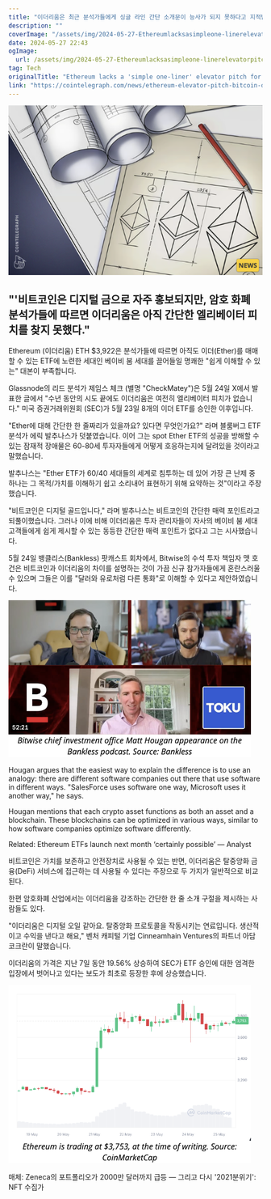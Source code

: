 ```yaml
---
title: "이더리움은 최근 분석가들에게 싱글 라인 간단 소개문이 능사가 되지 못하다고 지적받고 있습니다"
description: ""
coverImage: "/assets/img/2024-05-27-Ethereumlacksasimpleone-linerelevatorpitchforboomersAnalysts_thumbnail.png"
date: 2024-05-27 22:43
ogImage: 
  url: /assets/img/2024-05-27-Ethereumlacksasimpleone-linerelevatorpitchforboomersAnalysts_thumbnail.png
tag: Tech
originalTitle: "Ethereum lacks a 'simple one-liner' elevator pitch for boomers — Analysts"
link: "https://cointelegraph.com/news/ethereum-elevator-pitch-bitcoin-digital-gold-analysts"
---
```



![이미지](/assets/img/2024-05-27-Ethereumlacksasimpleone-linerelevatorpitchforboomersAnalysts_thumbnail.png)

## "'비트코인은 디지털 금으로 자주 홍보되지만, 암호 화폐 분석가들에 따르면 이더리움은 아직 간단한 엘리베이터 피치를 찾지 못했다."

Ethereum (이더리움) ETH $3,922은 분석가들에 따르면 아직도 이더(Ether)를 매매할 수 있는 ETF에 노련한 세대인 베이비 붐 세대를 끌어들일 명쾌한 "쉽게 이해할 수 있는" 대본이 부족합니다.

Glassnode의 리드 분석가 제임스 체크 (별명 "CheckMatey")은 5월 24일 X에서 발표한 글에서 "수년 동안의 시도 끝에도 이더리움은 여전히 엘리베이터 피치가 없습니다." 미국 증권거래위원회 (SEC)가 5월 23일 8개의 이더 ETF를 승인한 이후입니다.

<div class="content-ad"></div>

"Ether에 대해 간단한 한 줄짜리가 있을까요? 있다면 무엇인가요?" 라며 블룸버그 ETF 분석가 에릭 발추나스가 덧붙였습니다. 이어 그는 spot Ether ETF의 성공을 방해할 수 있는 잠재적 장애물은 60-80세 투자자들에게 어떻게 호응하는지에 달려있을 것이라고 말했습니다.

발추나스는 "Ether ETF가 60/40 세대들의 세계로 침투하는 데 있어 가장 큰 난제 중 하나는 그 목적/가치를 이해하기 쉽고 소리내어 표현하기 위해 요약하는 것"이라고 주장했습니다.

"비트코인은 디지털 골드입니다," 라며 발추나스는 비트코인의 간단한 매력 포인트라고 되풀이했습니다. 그러나 이에 비해 이더리움은 투자 관리자들이 자사의 베이비 붐 세대 고객들에게 쉽게 제시할 수 있는 동등한 간단한 매력 포인트가 없다고 그는 시사했습니다.

5월 24일 뱅클리스(Bankless) 팟캐스트 회차에서, Bitwise의 수석 투자 책임자 맷 호건은 비트코인과 이더리움의 차이를 설명하는 것이 가끔 신규 참가자들에게 혼란스러울 수 있으며 그들은 이를 "달러와 유로처럼 다른 통화"로 이해할 수 있다고 제안하였습니다.

<div class="content-ad"></div>

![Ethereum lacks a simple one-liner elevator pitch for boomers](/assets/img/2024-05-27-Ethereumlacksasimpleone-linerelevatorpitchforboomersAnalysts_0.png)

Hougan argues that the easiest way to explain the difference is to use an analogy: there are different software companies out there that use software in different ways. "SalesForce uses software one way, Microsoft uses it another way," he says.

Hougan mentions that each crypto asset functions as both an asset and a blockchain. These blockchains can be optimized in various ways, similar to how software companies optimize software differently.

Related: Ethereum ETFs launch next month ‘certainly possible’ — Analyst

<div class="content-ad"></div>

비트코인은 가치를 보존하고 안전장치로 사용될 수 있는 반면, 이더리움은 탈중앙화 금융(DeFi) 서비스에 접근하는 데 사용될 수 있다는 주장으로 두 가지가 일반적으로 비교된다.

한편 암호화폐 산업에서는 이더리움을 강조하는 간단한 한 줄 소개 구절을 제시하는 사람들도 있다.

"이더리움은 디지털 오일 같아요. 탈중앙화 프로토콜을 작동시키는 연료입니다. 생산적이고 수익을 낸다고 해요," 벤처 캐피털 기업 Cinneamhain Ventures의 파트너 아담 코크란이 말했습니다.

이더리움의 가격은 지난 7일 동안 19.56% 상승하여 SEC가 ETF 승인에 대한 엄격한 입장에서 벗어나고 있다는 보도가 최초로 등장한 후에 상승했습니다.

<div class="content-ad"></div>

![2024-05-27-Ethereumlacksasimpleone-linerelevatorpitchforboomersAnalysts_1.png](/assets/img/2024-05-27-Ethereumlacksasimpleone-linerelevatorpitchforboomersAnalysts_1.png)

매체: Zeneca의 포트폴리오가 2000만 달러까지 급등 — 그리고 다시 '2021분위기': NFT 수집가